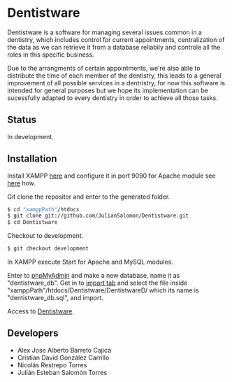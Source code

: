 # Dentistware

Dentistware is a software for managing several issues common in a dentistry, which includes control for current appointments, centralization of the data as we can retrieve it from a database reliabily and controle all the roles in this specific business.

Due to the arrangments of certain appointments, we're also able to distribute the time of each member of the dentistry, this leads to a general improvement of all possible services in a dentristry, for now this software is intended for general purposes but we hope its implementation can be sucessfully adapted to every dentistry in order to achieve all those tasks.

## Status

In development.

## Installation

Install XAMPP [here](https://www.apachefriends.org/es/download.html) and configure it in port 9090 for Apache module see [here](http://stackoverflow.com/questions/11294812/how-to-change-xampp-apache-server-port) how. 

Git clone the repositor and enter to the generated folder.

```sh
$ cd "xamppPath"/htdocs
$ git clone git://github.com/JulianSalomon/Dentistware.git  
$ cd Dentistware
```

Checkout to development.

```sh
$ git checkout development
```
In XAMPP execute Start for Apache and MySQL modules.

Enter to [phpMyAdmin](http://localhost:9090/phpmyadmin) and make a new database, name it as "dentistware_db". Get in to [import tab](http://localhost:9090/phpmyadmin/db_import.php?db=dentistware_db) and select the file inside "xamppPath"/htdocs/Dentistware/DentistwareD/ which its name is "dentistware_db.sql", and import.

Access to [Dentistware](http://localhost:9090/Dentistware/DentistwareD/).

## Developers

* Alex Jose Alberto Barreto Cajicá
* Cristian David González Carrillo
* Nicolás Restrepo Torres
* Julián Esteban Salomón Torres